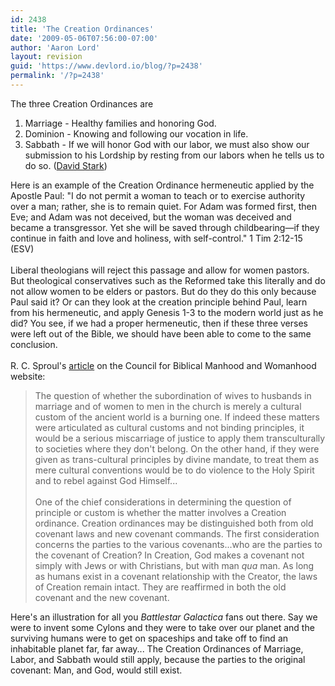 ```yaml
---
id: 2438
title: 'The Creation Ordinances'
date: '2009-05-06T07:56:00-07:00'
author: 'Aaron Lord'
layout: revision
guid: 'https://www.devlord.io/blog/?p=2438'
permalink: '/?p=2438'
---
```


The three Creation Ordinances are<br /><ol><li>Marriage - Healthy families and honoring God.</li><li>Dominion - Knowing and following our vocation in life.</li><li>Sabbath - If we will honor God with our labor, we must also show our submission to his Lordship by resting from our labors when he tells us to do so. (<a href="http://www.geocities.com/Athens/3150/christianworldandlifeview.html?20094#" target="_blank" rel="noopener">David Stark</a>)<br /></li></ol>Here is an example of the Creation Ordinance hermeneutic applied by the Apostle Paul: "I do not permit a woman to teach or to exercise authority over a man; rather, she is to remain quiet. For Adam was formed first, then Eve; and Adam was not deceived, but the woman was deceived and became a transgressor. Yet she will be saved through childbearing—if they continue in faith and love and holiness, with self-control." 1 Tim 2:12-15 (ESV)<br /><br />Liberal theologians will reject this passage and allow for women pastors. But theological conservatives such as the Reformed take this literally and do not allow women to be elders or pastors. But do they do this only because Paul said it? Or can they look at the creation principle behind Paul, learn from his hermeneutic, and apply Genesis 1-3 to the modern world just as he did? You see, if we had a proper hermeneutic, then if these three verses were left out of the Bible, we should have been able to come to the same conclusion.<u><br /><br /></u>R. C. Sproul's <a href="http://www.cbmw.org/Resources/Articles/The-Order-of-Creation#" target="_blank" rel="noopener">article</a> on the Council for Biblical Manhood and Womanhood website:<br /><div><blockquote>The question of whether the subordination of wives to husbands in marriage and of women to men in the church is merely a cultural custom of the ancient world is a burning one. If indeed these matters were articulated as cultural customs and not binding principles, it would be a serious miscarriage of justice to apply them transculturally to societies where they don't belong. On the other hand, if they were given as trans-cultural principles by divine mandate, to treat them as mere cultural conventions would be to do violence to the Holy Spirit and to rebel against God Himself...<br /><br />One of the chief considerations in determining the question of principle or custom is whether the matter involves a Creation ordinance. Creation ordinances may be distinguished both from old covenant laws and new covenant commands. The first consideration concerns the parties to the various covenants...who are the parties to the covenant of Creation? In Creation, God makes a covenant not simply with Jews or with Christians, but with man <em>qua</em> man. As long as humans exist in a covenant relationship with the Creator, the laws of Creation remain intact. They are reaffirmed in both the old covenant and the new covenant.</blockquote></div>Here's an illustration for all you <i>Battlestar Galactica</i> fans out there. Say we were to invent some Cylons and they were to take over our planet and the surviving humans were to get on spaceships and take off to find an inhabitable planet far, far away... The Creation Ordinances of Marriage, Labor, and Sabbath would still apply, because the parties to the original covenant: Man, and God, would still exist.<u><br /></u><div class="blogger-post-footer"></div>